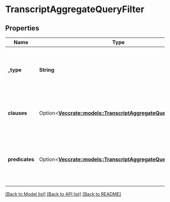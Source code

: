 # TranscriptAggregateQueryFilter

## Properties

Name | Type | Description | Notes
------------ | ------------- | ------------- | -------------
**_type** | **String** | Boolean operation to apply to the provided predicates and clauses | 
**clauses** | Option<[**Vec<crate::models::TranscriptAggregateQueryClause>**](TranscriptAggregateQueryClause.md)> | Boolean 'and/or' logic with up to two-levels of nesting | [optional]
**predicates** | Option<[**Vec<crate::models::TranscriptAggregateQueryPredicate>**](TranscriptAggregateQueryPredicate.md)> | Like a three-word sentence: (attribute-name) (operator) (target-value). | [optional]

[[Back to Model list]](../README.md#documentation-for-models) [[Back to API list]](../README.md#documentation-for-api-endpoints) [[Back to README]](../README.md)


